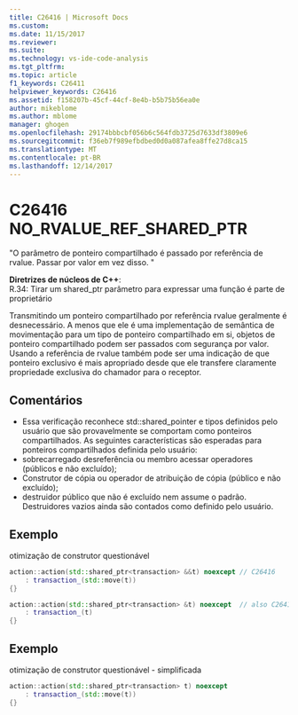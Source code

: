```yaml
---
title: C26416 | Microsoft Docs
ms.custom: 
ms.date: 11/15/2017
ms.reviewer: 
ms.suite: 
ms.technology: vs-ide-code-analysis
ms.tgt_pltfrm: 
ms.topic: article
f1_keywords: C26411
helpviewer_keywords: C26416
ms.assetid: f158207b-45cf-44cf-8e4b-b5b75b56ea0e
author: mikeblome
ms.author: mblome
manager: ghogen
ms.openlocfilehash: 29174bbbcbf056b6c564fdb3725d7633df3809e6
ms.sourcegitcommit: f36eb7f989efbdbed0d0a087afea8ffe27d8ca15
ms.translationtype: MT
ms.contentlocale: pt-BR
ms.lasthandoff: 12/14/2017
---
```

# <a name="c26416-norvaluerefsharedptr"></a>C26416 NO_RVALUE_REF_SHARED_PTR
"O parâmetro de ponteiro compartilhado é passado por referência de rvalue. Passar por valor em vez disso. "

**Diretrizes de núcleos de C++**:   
R.34: Tirar um shared_ptr<widget> parâmetro para expressar uma função é parte de proprietário

Transmitindo um ponteiro compartilhado por referência rvalue geralmente é desnecessário. A menos que ele é uma implementação de semântica de movimentação para um tipo de ponteiro compartilhado em si, objetos de ponteiro compartilhado podem ser passados com segurança por valor. Usando a referência de rvalue também pode ser uma indicação de que ponteiro exclusivo é mais apropriado desde que ele transfere claramente propriedade exclusiva do chamador para o receptor.

## <a name="remarks"></a>Comentários
-  Essa verificação reconhece std::shared_pointer e tipos definidos pelo usuário que são provavelmente se comportam como ponteiros compartilhados. As seguintes características são esperadas para ponteiros compartilhados definida pelo usuário:
-  sobrecarregado desreferência ou membro acessar operadores (públicos e não excluído);
-  Construtor de cópia ou operador de atribuição de cópia (público e não excluído);
-  destruidor público que não é excluído nem assume o padrão. Destruidores vazios ainda são contados como definido pelo usuário.

## <a name="example"></a>Exemplo 
otimização de construtor questionável

```cpp
action::action(std::shared_ptr<transaction> &&t) noexcept // C26416
    : transaction_(std::move(t))
{}

action::action(std::shared_ptr<transaction> &t) noexcept  // also C26417 LVALUE_REF_SHARED_PTR
    : transaction_(t)
{}
```

## <a name="example"></a>Exemplo 
otimização de construtor questionável - simplificada

```cpp
action::action(std::shared_ptr<transaction> t) noexcept
    : transaction_(std::move(t))
{} 
```
